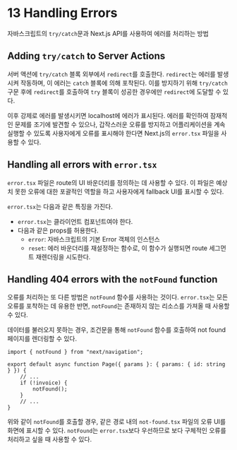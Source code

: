 # 13 Handling Errors
자바스크립트의 `try/catch`문과 Next.js API를 사용하여 에러를 처리하는 방법
## Adding `try/catch` to Server Actions
서버 액션에 `try/catch` 블록 외부에서 `redirect`를 호출한다. `redirect`는 에러를 발생시켜 작동하며, 이 에러는 `catch` 블록에 의해 포착된다. 이를 방지하기 위해 `try/catch` 구문 후에 `redirect`를 호출하여 `try` 블록이 성공한 경우에만 `redirect`에 도달할 수 있다.

이후 강제로 에러를 발생시키면 localhost에 에러가 표시된다. 에러를 확인하여 잠재적인 문제를 조기에 발견할 수 있으나, 갑작스러운 오류를 방지하고 어플리케이션을 계속 실행할 수 있도록 사용자에게 오류를 표시해야 한다면 Next.js의 `error.tsx` 파일을 사용할 수 있다.

## Handling all errors with `error.tsx`
`error.tsx` 파일은 route의 UI 바운더리를 정의하는 데 사용할 수 있다. 이 파일은 예상치 못한 오류에 대한 포괄적인 역할을 하고 사용자에게 fallback UI를 표시할 수 있다.

`error.tsx`는 다음과 같은 특징을 가진다.

- `error.tsx`는 클라이언트 컴포넌트여야 한다.
- 다음과 같은 props를 허용한다.
    - `error`: 자바스크립트의 기본 Error 객체의 인스턴스
    - `reset`: 에러 바운더리를 재설정하는 함수로, 이 함수가 실행되면 route 세그먼트 재렌더링을 시도한다.

## Handling 404 errors with the `notFound` function
오류를 처리하는 또 다른 방법은 `notFound` 함수를 사용하는 것이다. `error.tsx`는 모든 오류를 포착하는 데 유용한 반면, `notFound`는 존재하지 않는 리소스를 가져올 때 사용할 수 있다.

데이터를 불러오지 못하는 경우, 조건문을 통해 `notFound` 함수를 호출하여 not found 페이지를 렌더링할 수 있다.

```tsx
import { notFound } from "next/navigation";

export default async function Page({ params }: { params: { id: string } }) {
	// ...
    if (!invoice) {
        notFound();
    }
    // ...
}
```

위와 같이 `notFound`를 호출할 경우, 같은 경로 내의 `not-found.tsx` 파일의 오류 UI를 화면에 표시할 수 있다. `notFound`는 `error.tsx`보다 우선하므로 보다 구체적인 오류를 처리하고 싶을 때 사용할 수 있다.
